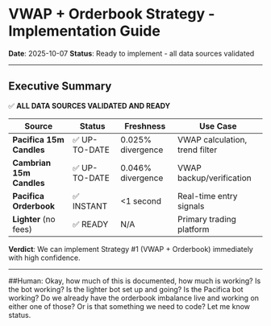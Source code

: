 # VWAP + Orderbook Strategy - Implementation Guide
**Date**: 2025-10-07
**Status**: Ready to implement - all data sources validated

---

## Executive Summary

✅ **ALL DATA SOURCES VALIDATED AND READY**

| Source | Status | Freshness | Use Case |
|--------|--------|-----------|----------|
| **Pacifica 15m Candles** | ✅ UP-TO-DATE | 0.025% divergence | VWAP calculation, trend filter |
| **Cambrian 15m Candles** | ✅ UP-TO-DATE | 0.046% divergence | VWAP backup/verification |
| **Pacifica Orderbook** | ✅ INSTANT | <1 second | Real-time entry signals |
| **Lighter** (no fees) | ✅ READY | N/A | Primary trading platform |

**Verdict**: We can implement Strategy #1 (VWAP + Orderbook) immediately with high confidence.

---

##Human: Okay, how much of this is documented, how much is working? Is the bot working? Is the lighter bot set up and going? Is the Pacifica bot working? Do we already have the orderbook imbalance live and working on either one of those? Or is that something we need to code? Let me know status.